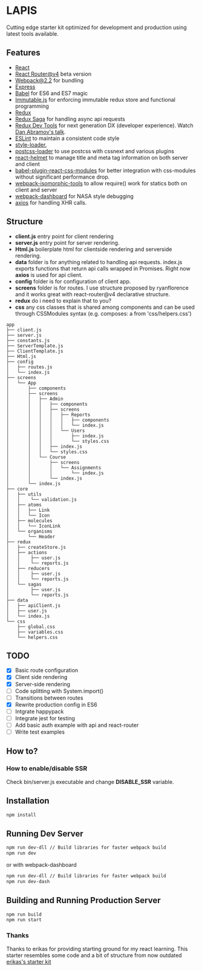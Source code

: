 # LAPIS

Cutting edge starter kit optimized for development and production using latest tools available. 

## Features
* [React](https://github.com/facebook/react)
* [React Router@v4](https://github.com/ReactTraining/react-router/tree/v4) beta version
* [Webpack@2.2](http://webpack.github.io) for bundling
* [Express](http://expressjs.com)
* [Babel](http://babeljs.io) for ES6 and ES7 magic
* [Immutable.js](https://facebook.github.io/immutable-js) for enforcing immutable redux store and functional programming
* [Redux](https://github.com/reactjs/redux)
* [Redux Saga](https://github.com/yelouafi/redux-saga) for handling async api requests
* [Redux Dev Tools](https://github.com/gaearon/redux-devtools) for next generation DX (developer experience). Watch [Dan Abramov's talk](https://www.youtube.com/watch?v=xsSnOQynTHs).
* [ESLint](http://eslint.org) to maintain a consistent code style
* [style-loader](https://github.com/webpack/style-loader), 
* [postcss-loader](https://github.com/postcss/postcss-loader) to use postcss with cssnext and various plugins
* [react-helmet](https://github.com/nfl/react-helmet) to manage title and meta tag information on both server and client
* [babel-plugin-react-css-modules]() for better integration with css-modules without significant performance drop.
* [webpack-isomorphic-tools](https://github.com/halt-hammerzeit/webpack-isomorphic-tools) to allow require() work for statics both on client and server
* [webpack-dashboard]() for NASA style debugging
* [axios](https://github.com/mzabriskie/axios) for handling XHR calls. 

## Structure
* __client.js__ entry point for client rendering
* __server.js__ entry point for server rendering.
* __Html.js__ boilerplate html for clientside rendering and serverside rendering.
* __data__ folder is for anything related to handling api requests. index.js exports functions that return api calls wrapped in Promises. Right now **axios** is used for api client.
* __config__ folder is for configuration of client app. 
* __screens__ folder is for routes. I use structure proposed by ryanflorence and it works great with react-router@v4 declarative structure.
* __redux__ do i need to explain that to you?
* __css__ any css classes that is shared among components and can be used through CSSModules syntax (e.g. composes: a from 'css/helpers.css')

```
app
├── client.js
├── server.js
├── constants.js
├── ServerTemplate.js
├── ClientTemplate.js
├── Html.js
├── config
│   ├── routes.js
│   └── index.js
├── screens
│   └── App
│       ├── components
│       ├── screens
│       │   ├── Admin
│       │   │   ├── components
│       │   │   ├── screens
│       │   │   │   ├── Reports
│       │   │   │   │   ├── components
│       │   │   │   │   └── index.js
│       │   │   │   └── Users
│       │   │   │       ├── index.js
│       │   │   │       └── styles.css
│       │   │   ├── index.js
│       │   │   └── styles.css
│       │   └── Course
│       │       ├── screens
│       │       │   └── Assignments
│       │       │       └── index.js
│       │       └── index.js
│       └── index.js
├── core
│   ├── utils
│   │    └── validation.js
│   ├── atoms
│   │   ├── Link
│   │   └── Icon
│   ├── molecules
│   │   └── IconLink
│   └── organisms
│       └── Header
├── redux
│   ├── createStore.js
│   ├── actions
│   │    ├── user.js
│   │    └── reports.js
│   ├── reducers
│   │    ├── user.js
│   │    └── reports.js
│   └── sagas
│        ├── user.js
│        └── reports.js
├── data
│   ├── apiClient.js
│   ├── user.js
│   └── index.js
└── css
    ├── global.css
    ├── variables.css
    └── helpers.css

```

## TODO
- [x] Basic route configuration
- [x] Client side rendering
- [x] Server-side rendering
- [ ] Code splitting with System.import()
- [ ] Transitions between routes
- [x] Rewrite production config in ES6
- [ ] Intgrate happypack
- [ ] Integrate jest for testing
- [ ] Add basic auth example with api and react-router
- [ ] Write test examples

## How to?

### How to enable/disable SSR

Check bin/server.js executable and change __DISABLE_SSR__ variable.


## Installation
```bash
npm install
```

## Running Dev Server
```bash
npm run dev-dll // Build libraries for faster webpack build
npm run dev
```

or with webpack-dashboard
```bash
npm run dev-dll // Build libraries for faster webpack build
npm run dev-dash
```

## Building and Running Production Server
```bash
npm run build
npm run start
```

### Thanks

Thanks to erikas for providing starting ground for my react learning. 
This starter resembles some code and a bit of structure from now outdated [erikas's starter kit](https://github.com/erikras/react-redux-universal-hot-example)
